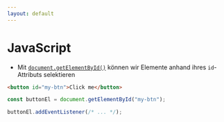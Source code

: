 ```yaml
---
layout: default
---
```


# JavaScript <SubHeading text="getElementById()"/>

<div class="grid grid-cols-12 gap-6">
<div class="col-span-12">

- Mit [`document.getElementById()`](https://developer.mozilla.org/en-US/docs/Web/API/Document/getElementById) können wir Elemente anhand ihres `id`-Attributs selektieren

</div>
<div class="col-span-12">

```html
<button id="my-btn">Click me</button>
```

```js
const buttonEl = document.getElementById("my-btn");

buttonEl.addEventListener(/* ... */);
```

</div>
</div>

<PageNumber/>
